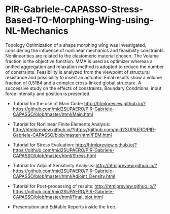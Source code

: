 # PIR-Gabriele-CAPASSO-Stress-Based-TO-Morphing-Wing-using-NL-Mechanics
Topology Optimization of a shape morphing wing was investigated, considering the influence of nonlinear mechanics and feasibility constraints. Nonlinearities are related to the elastomeric material chosen. The Volume fraction is the objective function. MMA is used as optimizer whereas a unified aggregation and relaxation method is adopted to reduce the number of constraints. Feasibility is analyzed from the viewpoint of structural resistance and possibility to insert an actuator. Final results show a volume fraction of 0,5164 and a complex cross-linked global structure. A successive study on the effects of constraints, Boundary Conditions, input force intensity and position is presented.

+ Tutorial for the use of Main Code: http://htmlpreview.github.io/?https://github.com/mid2SUPAERO/PIR-Gabriele-CAPASSO/blob/master/html/Main.html

+ Tutorial for Nonlinear Finite Elements Analysis: http://htmlpreview.github.io/?https://github.com/mid2SUPAERO/PIR-Gabriele-CAPASSO/blob/master/html/FEM.html

+ Tutorial for Stress Evaluation: http://htmlpreview.github.io/?https://github.com/mid2SUPAERO/PIR-Gabriele-CAPASSO/blob/master/html/Stress.html

+ Tutorial for Adjoint Sensitivity Analysis: http://htmlpreview.github.io/?https://github.com/mid2SUPAERO/PIR-Gabriele-CAPASSO/blob/master/html/Adjoint_Density.html

+ Tutorial for Post-processing of results: http://htmlpreview.github.io/?https://github.com/mid2SUPAERO/PIR-Gabriele-CAPASSO/blob/master/html/Final_plot.html

+ Presentation and Editable Reports inside the tree.
